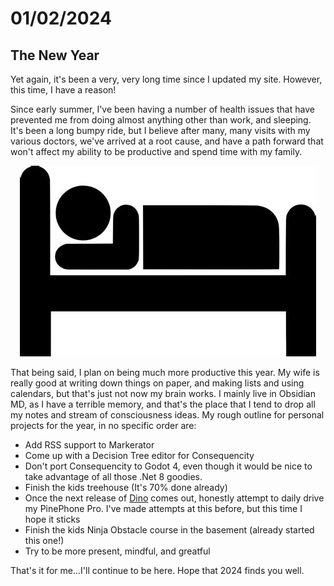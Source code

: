 # 01/02/2024

## The New Year

Yet again, it's been a very, very long time since I updated my site. However, this time, I have a reason! 

Since early summer, I've been having a number of health issues that have prevented me from doing almost anything other than work, and sleeping. It's been a long bumpy ride, but I believe after many, many visits with my various doctors, we've arrived at a root cause, and have a path forward that won't affect my ability to be productive and spend time with my family.

<center><img title="Sick in bed" alt="Warning placard of a person sick in bed" src="../images/sick_in_bed.jpg"></center>

That being said, I plan on being much more productive this year. My wife is really good at writing down things on paper, and making lists and using calendars, but that's just not now my brain works. I mainly live in Obsidian MD, as I have a terrible memory, and that's the place that I tend to drop all my notes and stream of consciousness ideas. My rough outline for personal projects for the year, in no specific order are:

 - Add RSS support to Markerator
 - Come up with a Decision Tree editor for Consequencity
 - Don't port Consequencity to Godot 4, even though it would be nice to take advantage of all those .Net 8 goodies.
 - Finish the kids treehouse (It's 70% done already)
 - Once the next release of [Dino](https://dino.im/) comes out, honestly attempt to daily drive my PinePhone Pro. I've made attempts at this before, but this time I hope it sticks
 - Finish the kids Ninja Obstacle course in the basement (already started this one!)
 - Try to be more present, mindful, and greatful

That's it for me...I'll continue to be here. Hope that 2024 finds you well.
